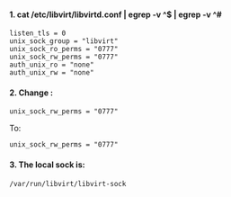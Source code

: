 #### 1. cat /etc/libvirt/libvirtd.conf | egrep -v ^$ | egrep -v ^#

```
listen_tls = 0
unix_sock_group = "libvirt"
unix_sock_ro_perms = "0777"
unix_sock_rw_perms = "0777"
auth_unix_ro = "none"
auth_unix_rw = "none"
```

#### 2. Change :

```
unix_sock_rw_perms = "0777"
```

To:

```
unix_sock_rw_perms = "0777"
```

#### 3. The local sock is:

```
/var/run/libvirt/libvirt-sock
```
